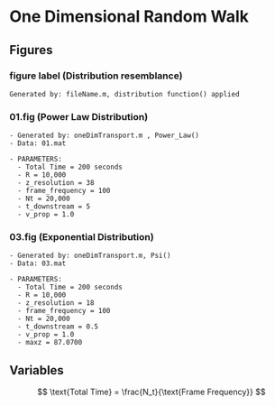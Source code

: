 
# One Dimensional Random Walk

## Figures

### figure label (Distribution resemblance)

    Generated by: fileName.m, distribution function() applied


### 01.fig (Power Law Distribution)

    - Generated by: oneDimTransport.m , Power_Law()
    - Data: 01.mat

    - PARAMETERS:
      - Total Time = 200 seconds
      - R = 10,000
      - z_resolution = 38
      - frame_frequency = 100
      - Nt = 20,000
      - t_downstream = 5
      - v_prop = 1.0


### 03.fig (Exponential Distribution)

    - Generated by: oneDimTransport.m, Psi()
    - Data: 03.mat

    - PARAMETERS:
      - Total Time = 200 seconds
      - R = 10,000
      - z_resolution = 18
      - frame_frequency = 100
      - Nt = 20,000
      - t_downstream = 0.5
      - v_prop = 1.0
      - maxz = 87.0700




## Variables

$$ \text{Total Time} =  \frac{N_t}{\text{Frame Frequency}} $$
